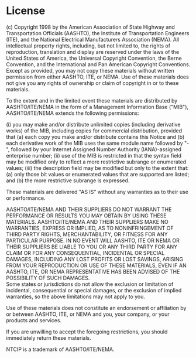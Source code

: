 # License

(c) Copyright 1998 by the American Association of State Highway
and Transportation Officials (AASHTO), the Institute of
Transportation Engineers (ITE), and the National Electrical
Manufacturers Association (NEMA).  All intellectual property rights,
including, but not limited to, the rights of reproduction, translation
and display are reserved under the laws of the United States of
America, the Universal Copyright Convention, the Berne Convention,
and the International and Pan American Copyright Conventions.  Except
as provided, you may not copy these materials without written
permission from either AASHTO, ITE, or NEMA.  Use of these materials
does not give you any rights of ownership or claim of copyright in
or to these materials.

To the extent and in the limited event these materials are
distributed by AASHTO/ITE/NEMA in the form of a Management
Information Base ("MIB"), AASHTO/ITE/NEMA extends the following
permissions:

(i)  you may make and/or distribute unlimited copies (including
derivative works) of the MIB, including copies for commercial
distribution, provided that (a) each copy you make and/or distribute
contains this Notice and (b) each derivative work of the MIB uses
the same module name followed by "-", followed by your Internet
Assigned Number Authority (IANA)-assigned enterprise number;
(ii)  use of the MIB is restricted in that the syntax field may be
modified only to reflect a more restrictive subrange or enumerated
values;
(iii)  the description field may be modified but only to the extent
that:  (a) only those bit values or enumerated values that are
supported are listed; and (b) the more restrictive subrange is
expressed.

These materials are delivered "AS IS" without any warranties as to
their use or performance.

AASHTO/ITE/NEMA AND THEIR SUPPLIERS DO NOT WARRANT THE PERFORMANCE
OR RESULTS YOU MAY OBTAIN BY USING THESE MATERIALS.  AASHTO/ITE/NEMA
AND THEIR SUPPLIERS MAKE NO WARRANTIES, EXPRESS OR IMPLIED, AS TO
NONINFRINGEMENT OF THIRD PARTY RIGHTS, MERCHANTABILITY, OR FITNESS
FOR ANY PARTICULAR PURPOSE.  IN NO EVENT WILL AASHTO, ITE OR NEMA
OR THEIR SUPPLIERS BE LIABLE TO YOU OR ANY THIRD PARTY FOR ANY CLAIM
OR FOR ANY CONSEQUENTIAL, INCIDENTAL OR SPECIAL DAMAGES, INCLUDING
ANY LOST PROFITS OR LOST SAVINGS, ARISING FROM YOUR REPRODUCTION OR
USE OF THESE MATERIALS, EVEN IF AN AASHTO, ITE, OR NEMA
REPRESENTATIVE HAS BEEN ADVISED OF THE POSSIBILITY OF SUCH DAMAGES.  
Some states or jurisdictions do not allow the exclusion or
limitation of incidental, consequential or special damages, or the
exclusion of implied warranties, so the above limitations may not
apply to you.

Use of these materials does not constitute an endorsement or
affiliation by or between AASHTO, ITE, or NEMA and you, your company,
or your products and services.

If you are unwilling to accept the foregoing restrictions, you
should immediately return these materials.

NTCIP is a trademark of AASHTO/ITE/NEMA.
